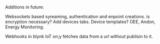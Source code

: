 Additions in future:

Websockets based syreaming, authentication and enpoint creations. is encryption necessary? 
Add devices tabs. Device templates? OEE, Andon, Energy Monitoring. 



Webhooks in blynk IoT on;y fetches data from a url without publisin to it. 